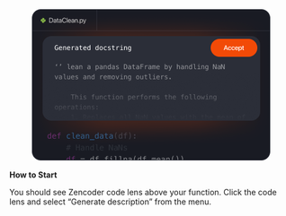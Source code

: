 <div align="center">
  <img src="./docstrings.png" alt="Docstring generation" />
</div>

**How to Start**

You should see Zencoder code lens above your function. Click the code lens and select “Generate description” from the menu.
